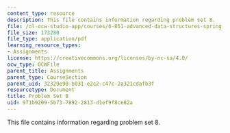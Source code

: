 ```yaml
---
content_type: resource
description: This file contains information regarding problem set 8.
file: /ol-ocw-studio-app/courses/6-851-advanced-data-structures-spring-2012/971b92095b7378922813d1ef9f8ce82a_MIT6_851S12_ps8.pdf
file_size: 173280
file_type: application/pdf
learning_resource_types:
- Assignments
license: https://creativecommons.org/licenses/by-nc-sa/4.0/
ocw_type: OCWFile
parent_title: Assignments
parent_type: CourseSection
parent_uid: 32329e90-b031-e2c2-c47c-2a321cdafb3f
resourcetype: Document
title: Problem Set 8
uid: 971b9209-5b73-7892-2813-d1ef9f8ce82a
---
```

This file contains information regarding problem set 8.